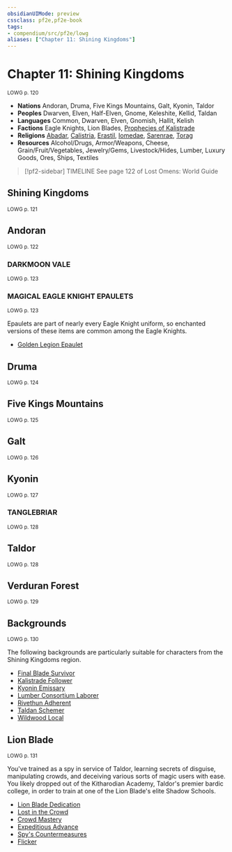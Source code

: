 ```yaml
---
obsidianUIMode: preview
cssclass: pf2e,pf2e-book
tags:
- compendium/src/pf2e/lowg
aliases: ["Chapter 11: Shining Kingdoms"]
---
```

# Chapter 11: Shining Kingdoms
<sup>LOWG p. 120</sup>

- **Nations** Andoran, Druma, Five Kings Mountains, Galt, Kyonin, Taldor
- **Peoples** Dwarven, Elven, Half-Elven, Gnome, Keleshite, Kellid, Taldan
- **Languages** Common, Dwarven, Elven, Gnomish, Hallit, Kelish
- **Factions** Eagle Knights, Lion Blades, [Prophecies of Kalistrade](../../Compendium/setting/deities/prophecies-of-kalistrade.md)
- **Religions** [Abadar](../../Compendium/setting/deities/abadar.md), [Calistria](../../Compendium/setting/deities/calistria.md), [Erastil](../../Compendium/setting/deities/erastil.md), [Iomedae](../../Compendium/setting/deities/iomedae.md), [Sarenrae](../../Compendium/setting/deities/sarenrae.md), [Torag](../../Compendium/setting/deities/torag.md)
- **Resources** Alcohol/Drugs, Armor/Weapons, Cheese, Grain/Fruit/Vegetables, Jewelry/Gems, Livestock/Hides, Lumber, Luxury Goods, Ores, Ships, Textiles

> [!pf2-sidebar] TIMELINE
> See page 122 of Lost Omens: World Guide

## Shining Kingdoms
<sup>LOWG p. 121</sup>

## Andoran
<sup>LOWG p. 122</sup>

### DARKMOON VALE
<sup>LOWG p. 123</sup>

### MAGICAL EAGLE KNIGHT EPAULETS
<sup>LOWG p. 123</sup>

Epaulets are part of nearly every Eagle Knight uniform, so enchanted versions of these items are common among the Eagle Knights.

- [Golden Legion Epaulet](../../Compendium/equipment/items/golden-legion-epaulet-lowg.md)

## Druma
<sup>LOWG p. 124</sup>

## Five Kings Mountains
<sup>LOWG p. 125</sup>

## Galt
<sup>LOWG p. 126</sup>

## Kyonin
<sup>LOWG p. 127</sup>

### TANGLEBRIAR
<sup>LOWG p. 128</sup>

## Taldor
<sup>LOWG p. 128</sup>

## Verduran Forest
<sup>LOWG p. 129</sup>

## Backgrounds
<sup>LOWG p. 130</sup>

The following backgrounds are particularly suitable for characters from the Shining Kingdoms region.

- [Final Blade Survivor](../../Compendium/character/backgrounds/final-blade-survivor-lowg.md)
- [Kalistrade Follower](../../Compendium/character/backgrounds/kalistrade-follower-lowg.md)
- [Kyonin Emissary](../../Compendium/character/backgrounds/kyonin-emissary-lowg.md)
- [Lumber Consortium Laborer](../../Compendium/character/backgrounds/lumber-consortium-laborer-lowg.md)
- [Rivethun Adherent](../../Compendium/character/backgrounds/rivethun-adherent-lowg.md)
- [Taldan Schemer](../../Compendium/character/backgrounds/taldan-schemer-lowg.md)
- [Wildwood Local](../../Compendium/character/backgrounds/wildwood-local-lowg.md)

## Lion Blade
<sup>LOWG p. 131</sup>

You've trained as a spy in service of Taldor, learning secrets of disguise, manipulating crowds, and deceiving various sorts of magic users with ease. You likely dropped out of the Kitharodian Academy, Taldor's premier bardic college, in order to train at one of the Lion Blade's elite Shadow Schools.

- [Lion Blade Dedication](../../Compendium/feats/lion-blade-dedication-lowg.md)
- [Lost in the Crowd](../../Compendium/feats/lost-in-the-crowd-lowg.md)
- [Crowd Mastery](../../Compendium/feats/crowd-mastery-lowg.md)
- [Expeditious Advance](../../Compendium/feats/expeditious-advance-lowg.md)
- [Spy's Countermeasures](../../Compendium/feats/spys-countermeasures-lowg.md)
- [Flicker](../../Compendium/feats/flicker-lowg.md)
